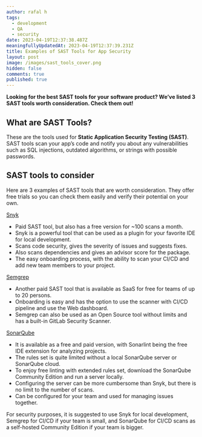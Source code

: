 ```yaml
---
author: rafal h
tags:
  - development
  - QA
  - security
date: 2023-04-19T12:37:38.487Z
meaningfullyUpdatedAt: 2023-04-19T12:37:39.231Z
title: Examples of SAST Tools for App Security
layout: post
image: /images/sast_tools_cover.png
hidden: false
comments: true
published: true
---
```

**Looking for the best SAST tools for your software product? We’ve listed 3 SAST tools worth consideration. Check them out!**

<EbookDynamic sectionTitle='Read more about software security tools in a free ebook' ebookName='25-Tools-And-Extra-Tactics-For-App-Security-Ebook.pdf' ebookDescription='Looking for a comprehensive knowledge base about app security? Download the free ebook and get to know top tools, standards and security practices.'  ebookUrl='undefined'  ebookImage='/images/cover_ebook_security.png' ebookAlt='security free ebook' />

## What are SAST Tools?

These are the tools used for **Static Application Security Testing (SAST)**. SAST tools scan your app’s code and notify you about any vulnerabilities such as SQL injections, outdated algorithms, or strings with possible passwords.

## SAST tools to consider

Here are 3 examples of SAST tools that are worth consideration. They offer free trials so you can check them easily and verify their potential on your own.

[Snyk](https://snyk.io/)

* Paid SAST tool, but also has a free version for ~100 scans a month.
* Snyk is a powerful tool that can be used as a plugin for your favorite IDE for local development.
* Scans code security, gives the severity of issues and suggests fixes.
* Also scans dependencies and gives an advisor score for the package.
* The easy onboarding process, with the ability to scan your CI/CD and add new team members to your project.

[Semgrep](https://semgrep.dev)

* Another paid SAST tool that is available as SaaS for free for teams of up to 20 persons.
* Onboarding is easy and has the option to use the scanner with CI/CD pipeline and use the Web dashboard.
* Semgrep can also be used as an Open Source tool without limits and has a built-in GitLab Security Scanner.

[SonarQube](https://www.sonarsource.com/products/sonarqube/)

* It is available as a free and paid version, with Sonarlint being the free IDE extension for analyzing projects.
* The rules set is quite limited without a local SonarQube server or SonarQube cloud.
* To enjoy free linting with extended rules set, download the SonarQube Community Edition and run a server locally.
* Configuring the server can be more cumbersome than Snyk, but there is no limit to the number of scans.
* Can be configured for your team and used for managing issues together.

For security purposes, it is suggested to use Snyk for local development, Semgrep for CI/CD if your team is small, and SonarQube for CI/CD scans as a self-hosted Community Edition if your team is bigger.

<EbookDynamic sectionTitle='Read more about software security tools in a free ebook' ebookName='25-Tools-And-Extra-Tactics-For-App-Security-Ebook.pdf' ebookDescription='Looking for a comprehensive knowledge base about app security? Download the free ebook and get to know top tools, standards and security practices.'  ebookUrl='undefined'  ebookImage='/images/cover_ebook_security.png' ebookAlt='security free ebook' />